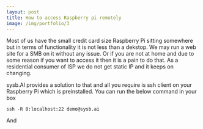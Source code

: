 ```yaml
---
layout: post
title: How to access Raspberry pi remotely
image: /img/portfolio/3
---
```


Most of us have the small credit card size Raspberry Pi sitting somewhere but in terms of functionality it is not less than a dekstop. We may run a web site for a SMB on it without any issue. Or if you are not at home and due to some reason if you want to access it then it is a pain to do that. As a residential consumer of ISP we do not get static IP and it keeps on changing.

sysb.AI provides a solution to that and all you require is ssh client on your Raspberry Pi which is preinstalled. You can run the below command in your box 

```
ssh -R 0:localhost:22 demo@sysb.ai
```

And 